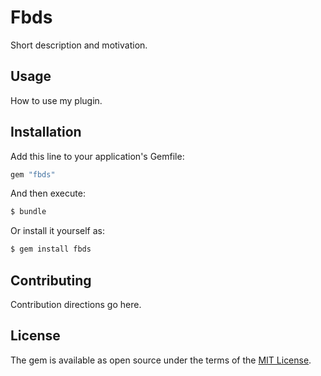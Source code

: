 # Fbds
Short description and motivation.

## Usage
How to use my plugin.

## Installation
Add this line to your application's Gemfile:

```ruby
gem "fbds"
```

And then execute:
```bash
$ bundle
```

Or install it yourself as:
```bash
$ gem install fbds
```

## Contributing
Contribution directions go here.

## License
The gem is available as open source under the terms of the [MIT License](https://opensource.org/licenses/MIT).
